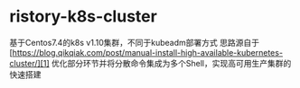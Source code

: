 # ristory-k8s-cluster
基于Centos7.4的k8s v1.10集群，不同于kubeadm部署方式
思路源自于[https://blog.qikqiak.com/post/manual-install-high-available-kubernetes-cluster/][1]
优化部分环节并将分散命令集成为多个Shell，实现高可用生产集群的快速搭建

[1]:	https://blog.qikqiak.com/post/manual-install-high-available-kubernetes-cluster/